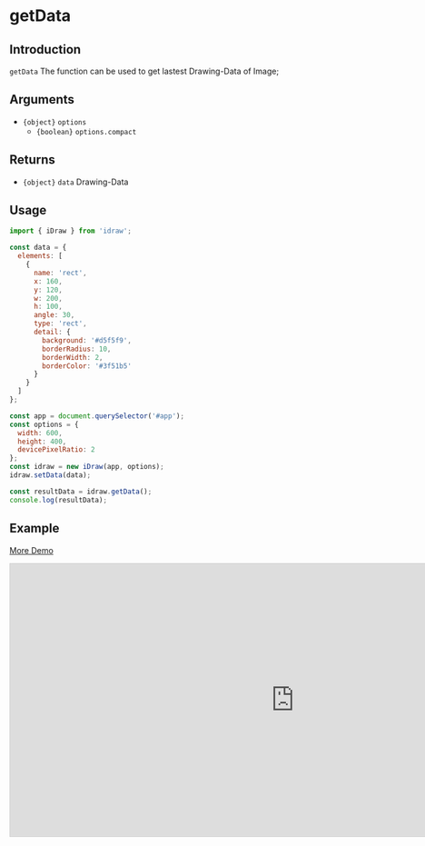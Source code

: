 # getData

## Introduction

`getData` The function can be used to get lastest Drawing-Data of Image;

## Arguments

- `{object}` `options`
  - `{boolean}` `options.compact`

## Returns

- `{object}` `data` Drawing-Data

## Usage

```js
import { iDraw } from 'idraw';

const data = {
  elements: [
    {
      name: 'rect',
      x: 160,
      y: 120,
      w: 200,
      h: 100,
      angle: 30,
      type: 'rect',
      detail: {
        background: '#d5f5f9',
        borderRadius: 10,
        borderWidth: 2,
        borderColor: '#3f51b5'
      }
    }
  ]
};

const app = document.querySelector('#app');
const options = {
  width: 600,
  height: 400,
  devicePixelRatio: 2
};
const idraw = new iDraw(app, options);
idraw.setData(data);

const resultData = idraw.getData();
console.log(resultData);
```

## Example

[More Demo](https://idraw.js.org/playground/?demo=api-getData)

<iframe 
  src="https://idraw.js.org/playground/?demo=api-getData&header=false&sider=false&default-editor-split=37" 
  width="1000" height="480" frameborder="no" border="0"
  style="border: 1px solid #cecece; margin: 0px auto;"
></iframe>
